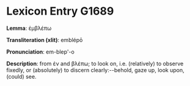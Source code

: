 # Lexicon Entry G1689

**Lemma**: ἐμβλέπω

**Transliteration (xlit)**: emblépō

**Pronunciation**: em-blep'-o

**Description**:
from ἐν and βλέπω; to look on, i.e. (relatively) to observe fixedly, or (absolutely) to discern clearly:--behold, gaze up, look upon, (could) see.
